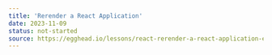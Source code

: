 ```yaml
---
title: 'Rerender a React Application'
date: 2023-11-09
status: not-started
source: https://egghead.io/lessons/react-rerender-a-react-application-ea98531e
---
```

